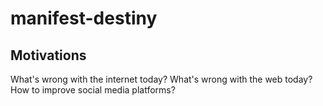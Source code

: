 # manifest-destiny

## Motivations

What's wrong with the internet today?
What's wrong with the web today?
How to improve social media platforms?

